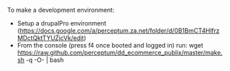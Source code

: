 To make a development environment:
- Setup a drupalPro environment (https://docs.google.com/a/perceptum.za.net/folder/d/0B1BmCT4HlfrzMDctQktTYUZjcVk/edit)
- From the console (press f4 once booted and logged in) run:
  wget https://raw.github.com/perceptum/dd_ecommerce_publix/master/make.sh -q -O- | bash
